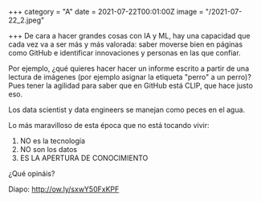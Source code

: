 +++
category = "A"
date = 2021-07-22T00:01:00Z
image = "/2021-07-22_2.jpeg"

+++
De cara a hacer grandes cosas con IA y ML, hay una capacidad que cada vez va a ser más y más valorada: saber moverse bien en páginas como GitHub e identificar innovaciones y personas en las que confiar.   
  
Por ejemplo, ¿qué quieres hacer hacer un informe escrito a partir de una lectura de imágenes (por ejemplo asignar la etiqueta "perro" a un perro)? Pues tener la agilidad para saber que en GitHub está CLIP, que hace justo eso.   
  
Los data scientist y data engineers se manejan como peces en el agua.   
  
Lo más maravilloso de esta época que no está tocando vivir:  
  
1) NO es la tecnología  
2) NO son los datos  
3) ES LA APERTURA DE CONOCIMIENTO  
  
¿Qué opináis?  
  
Diapo: http://ow.ly/sxwY50FxKPF